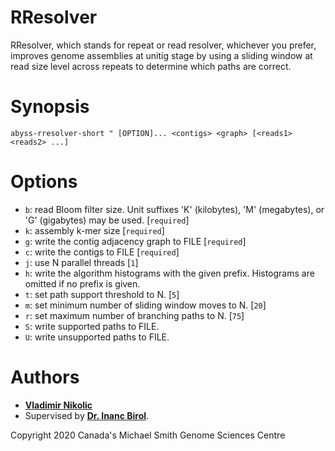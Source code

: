 RResolver
===================

RResolver, which stands for repeat or read resolver, whichever you prefer, improves genome assemblies at unitig stage by using a sliding window at read size level across repeats to determine which paths are correct.

Synopsis
===================

`abyss-rresolver-short " [OPTION]... <contigs> <graph> [<reads1> <reads2> ...]`

Options
===================

 * `b`: read Bloom filter size.
        Unit suffixes 'K' (kilobytes), 'M' (megabytes),
        or 'G' (gigabytes) may be used. [`required`]
 * `k`: assembly k-mer size [`required`]
 * `g`: write the contig adjacency graph to FILE [`required`]
 * `c`: write the contigs to FILE [`required`]
 * `j`: use N parallel threads [`1`]
 * `h`: write the algorithm histograms with the given prefix.
        Histograms are omitted if no prefix is given.
 * `t`: set path support threshold to N. [`5`]
 * `m`: set minimum number of sliding window moves to N. [`20`]
 * `r`: set maximum number of branching paths to N. [`75`]
 * `S`: write supported paths to FILE.
 * `U`: write unsupported paths to FILE.

Authors
===================
+ [**Vladimir Nikolic**](https://github.com/schutzekatze)
+ Supervised by [**Dr. Inanc Birol**](https://www.bcgsc.ca/people/inanc-birol).

Copyright 2020 Canada's Michael Smith Genome Sciences Centre